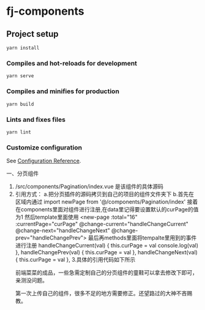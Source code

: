 # fj-components

## Project setup
```
yarn install
```

### Compiles and hot-reloads for development
```
yarn serve
```

### Compiles and minifies for production
```
yarn build
```

### Lints and fixes files
```
yarn lint
```

### Customize configuration
See [Configuration Reference](https://cli.vuejs.org/config/).

一、分页组件
  1. /src/components/Pagination/index.vue 是该组件的具体源码
  2. 引用方式：
     a.把分页插件的源码拷贝到自己的项目的组件文件夹下
     b.首先在<script></script>区域内通过 import newPage from '@/components/Pagination/index'
       接着在components里面对组件进行注册,在data里记得要设置默认的curPage的值为1
       然后template里面使用
       <new-page :total="16" :currentPage="curPage" @change-current="handleChangeCurrent" @change-next="handleChangeNext" @change-prev="handleChangePrev"></new-page>
       最后再methods里面将tempalte里用到的事件进行注册
       handleChangeCurrent(val) {
          this.curPage = val
          console.log(val)
        },
        handleChangePrev(val) {
          this.curPage = val
        },
        handleChangeNext(val) {
          this.curPage = val
        },
    3.具体的引用代码如下所示
       <template>
  <div class="hello">
    <h3>适用于企知道项目的组件开发</h3>
    <p>分页</p>
    <new-page :total="16" :currentPage="curPage" @change-current="handleChangeCurrent" @change-next="handleChangeNext" @change-prev="handleChangePrev"></new-page>
    <p>回到顶部</p>
  </div>
</template>

<script>
import newPage from '@/components/Pagination/index'
export default {
  name: 'HelloWorld',
  props: {
    msg: String,
  },
  data() {
    return {
      curPage: 11,
    }
  },
  methods: {
    handleChangeCurrent(val) {
      this.curPage = val
      console.log(val)
    },
    handleChangePrev(val) {
      this.curPage = val
    },
    handleChangeNext(val) {
      this.curPage = val
    },
  },
  components: {
    newPage,
  },
}
</script>
  
  前端菜菜的成品，一些急需定制自己的分页组件的童鞋可以拿去修改下即可，亲测没问题。
 
  第一次上传自己的组件，很多不足的地方需要修正。还望路过的大神不吝赐教。
